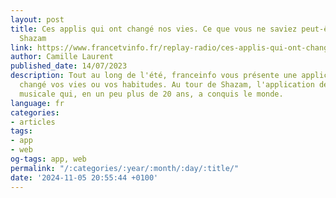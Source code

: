 ```yaml
---
layout: post
title: Ces applis qui ont changé nos vies. Ce que vous ne saviez peut-être pas sur
  Shazam
link: https://www.francetvinfo.fr/replay-radio/ces-applis-qui-ont-change-nos-vies/ces-applis-qui-ont-change-nos-vies-ce-que-vous-ne-saviez-peut-etre-pas-sur-shazam-la-magie-de-la-reconnaissance-musicale_5928170.html
author: Camille Laurent
published_date: 14/07/2023
description: Tout au long de l'été, franceinfo vous présente une application qui a
  changé vos vies ou vos habitudes. Au tour de Shazam, l'application de reconnaissance
  musicale qui, en un peu plus de 20 ans, a conquis le monde.
language: fr
categories:
- articles
tags:
- app
- web
og-tags: app, web
permalink: "/:categories/:year/:month/:day/:title/"
date: '2024-11-05 20:55:44 +0100'
---
```

